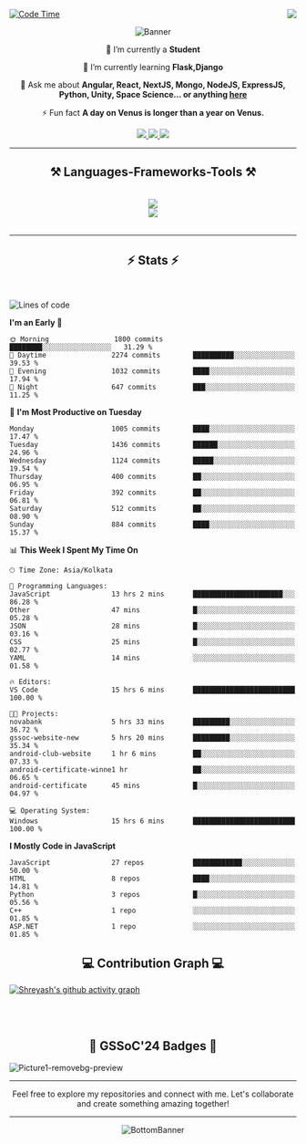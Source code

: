 <div>
 
<img align="right" src="https://visitor-badge.laobi.icu/badge?page_id=shreyash3087.shreyash3087" />

 [![Code Time](https://wakatime.com/badge/user/cd5f70df-e644-46f4-a03b-e1ce78615131.svg)](https://wakatime.com/@cd5f70df-e644-46f4-a03b-e1ce78615131)
 
</div>


<div align="center">
 
![Banner](https://github.com/user-attachments/assets/fe33d289-b057-4d85-ad76-3103802aa9e1)

</div>


<div align="center">
 
 🔭 I’m currently a **Student** 
 
 🌱 I’m currently learning **Flask,Django**

💬 Ask me about **Angular, React, NextJS, Mongo, NodeJS, ExpressJS, Python, Unity, Space Science... or anything [here](https://github.com/shreyash3087/shreyash3087/issues)**

⚡ Fun fact **A day on Venus is longer than a year on Venus.**

</div>
 
<div align="center"> 
  <a href="mailto:shreyash3087@gmail.com">
    <img src="https://img.shields.io/badge/Gmail-333333?style=for-the-badge&logo=gmail&logoColor=red" />
  </a>
  <a href="https://www.linkedin.com/in/shreyash-srivastava-1a1161280" target="_blank">
    <img src="https://img.shields.io/badge/LinkedIn-0077B5?style=for-the-badge&logo=linkedin&logoColor=white" target="_blank" />
  </a>
  <a href="https://github.com/shreyash3087" target="_blank">
     <img src="https://img.shields.io/badge/Github-FF5722?style=for-the-badge&logo=github&logoColor=white" target="_blank" />
  </a>
</div>
<hr/>
 
<h2 align="center">⚒️ Languages-Frameworks-Tools ⚒️</h2>
<br/>
<div align="center">
    <img src="https://skillicons.dev/icons?i=react,bootstrap,html,css,vscode,github,figma,cpp,vercel,netlify" /><br>
    <img src="https://skillicons.dev/icons?i=tailwind,git,nodejs,python,javascript,typescript,express,firebase,mongodb,nextjs,unity,azure,blender" /><br>
</div>

<br/>
<hr/>

<h2 align="center">⚡ Stats ⚡</h2>

<br>
<div>
 
 
<!--START_SECTION:waka-->
![Lines of code](https://img.shields.io/badge/From%20Hello%20World%20I%27ve%20Written-4.5%20million%20lines%20of%20code-blue)

**I'm an Early 🐤** 

```text
🌞 Morning                1800 commits        ████████░░░░░░░░░░░░░░░░░   31.29 % 
🌆 Daytime                2274 commits        ██████████░░░░░░░░░░░░░░░   39.53 % 
🌃 Evening                1032 commits        ████░░░░░░░░░░░░░░░░░░░░░   17.94 % 
🌙 Night                  647 commits         ███░░░░░░░░░░░░░░░░░░░░░░   11.25 % 
```
📅 **I'm Most Productive on Tuesday** 

```text
Monday                   1005 commits        ████░░░░░░░░░░░░░░░░░░░░░   17.47 % 
Tuesday                  1436 commits        ██████░░░░░░░░░░░░░░░░░░░   24.96 % 
Wednesday                1124 commits        █████░░░░░░░░░░░░░░░░░░░░   19.54 % 
Thursday                 400 commits         ██░░░░░░░░░░░░░░░░░░░░░░░   06.95 % 
Friday                   392 commits         ██░░░░░░░░░░░░░░░░░░░░░░░   06.81 % 
Saturday                 512 commits         ██░░░░░░░░░░░░░░░░░░░░░░░   08.90 % 
Sunday                   884 commits         ████░░░░░░░░░░░░░░░░░░░░░   15.37 % 
```


📊 **This Week I Spent My Time On** 

```text
🕑︎ Time Zone: Asia/Kolkata

💬 Programming Languages: 
JavaScript               13 hrs 2 mins       ██████████████████████░░░   86.28 % 
Other                    47 mins             █░░░░░░░░░░░░░░░░░░░░░░░░   05.28 % 
JSON                     28 mins             █░░░░░░░░░░░░░░░░░░░░░░░░   03.16 % 
CSS                      25 mins             █░░░░░░░░░░░░░░░░░░░░░░░░   02.77 % 
YAML                     14 mins             ░░░░░░░░░░░░░░░░░░░░░░░░░   01.58 % 

🔥 Editors: 
VS Code                  15 hrs 6 mins       █████████████████████████   100.00 % 

🐱‍💻 Projects: 
novabank                 5 hrs 33 mins       █████████░░░░░░░░░░░░░░░░   36.72 % 
gssoc-website-new        5 hrs 20 mins       █████████░░░░░░░░░░░░░░░░   35.34 % 
android-club-website     1 hr 6 mins         ██░░░░░░░░░░░░░░░░░░░░░░░   07.33 % 
android-certificate-winne1 hr                ██░░░░░░░░░░░░░░░░░░░░░░░   06.65 % 
android-certificate      45 mins             █░░░░░░░░░░░░░░░░░░░░░░░░   04.97 % 

💻 Operating System: 
Windows                  15 hrs 6 mins       █████████████████████████   100.00 % 
```

**I Mostly Code in JavaScript** 

```text
JavaScript               27 repos            ████████████░░░░░░░░░░░░░   50.00 % 
HTML                     8 repos             ████░░░░░░░░░░░░░░░░░░░░░   14.81 % 
Python                   3 repos             █░░░░░░░░░░░░░░░░░░░░░░░░   05.56 % 
C++                      1 repo              ░░░░░░░░░░░░░░░░░░░░░░░░░   01.85 % 
ASP.NET                  1 repo              ░░░░░░░░░░░░░░░░░░░░░░░░░   01.85 % 
```




<!--END_SECTION:waka-->

</div>

<div>
  <div align="center" ><h2 align="center">💻 Contribution Graph 💻</h2></div>
 
  [![Shreyash's github activity graph](https://github-readme-activity-graph.vercel.app/graph?username=shreyash3087&hide_border=true&theme=github)](https://github.com/ashutosh00710/github-readme-activity-graph)
 
</div>

<br/><br/>

<h2 align="center">🔰 GSSoC'24 Badges 🔰</h2>

![Picture1-removebg-preview](https://github.com/user-attachments/assets/4ece96a5-043a-44df-b51b-40738d3603ff)

<div align="center"> 
  <hr/>
  Feel free to explore my repositories and connect with me. Let's collaborate and create something amazing together!
  <hr/>
</div>

<div align="center">
 
![BottomBanner](https://github.com/user-attachments/assets/7afe064f-9b9f-401d-bec1-35c8625bb3dc)

</div>


